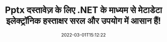 ---
############################# Static ############################
layout: "auto-gen-signature"
date: 2022-03-01T15:12:22
draft: false
operation: Sign
signaturetype: Metadata
fileformat: Pptx
productName: .NET
lang: hi
productCode: net
otherformats: pdf doc docx docm dot dotm dotx odt ott rtf xls xlsx xlsm xlsb csv ods ots xltx xltm ppt pptx pps ppsx odp otp potx potm pptm ppsm png jpg bmp gif tiff svg webp wmf
breadcrumb: Put Metadata signature on Pptx for C#

############################# Head ############################
head_title: "C# के माध्यम से Pptx दस्तावेज़ों में मेटाडेटा इलेक्ट्रॉनिक हस्ताक्षर संलग्न करें"
head_description: "C# कोड की दो पंक्तियों का उपयोग करके अपने Pptx दस्तावेज़ों के अंदर छिपे हुए इलेक्ट्रॉनिक हस्ताक्षर के रूप में मेटाडेटा का उपयोग करें। मेटाडेटा जानकारी के साथ अपने व्यावसायिक दस्तावेज़ों और फ़ाइलों पर ई-हस्ताक्षर करने के लिए GroupDocs दस्तावेज़ हस्ताक्षर API का उपयोग करें।"

############################# Header ############################
title: "Pptx दस्तावेज़ के लिए .NET के माध्यम से मेटाडेटा इलेक्ट्रॉनिक हस्ताक्षर सरल और उपयोग में आसान हैं!"
description: "छिपे हुए मेटाडेटा प्रविष्टियों के साथ अपने Pptx दस्तावेज़ों और अनुबंधों पर ई-हस्ताक्षर करें। PDF, MS Word दस्तावेज़, MS Excel कार्यपुस्तिकाएँ, MS PowerPoint प्रस्तुतियाँ और बिना किसी समस्या और अतिरिक्त कोडिंग के विभिन्न छवि प्रारूपों के लिए मेटाडेटा उत्पन्न करें।"
bg_image: "https://cms.admin.containerize.com/templates/aspose/App_Themes/V3/images/bg/header1.png"
bg_overlay: false
button:
    enable: true

############################# SubMenu ############################
submenu:
    enable: true

    left:
        img_alt: "GroupDocs.Signature for .NET"
        image: "https://cms.admin.containerize.com/templates/groupdocs/images/product-logos/90x90-noborder/groupdocs-signature-net.png"
        product: "GroupDocs.Signature"
        platform: ".NET"



############################# About ############################
about:
    enable: true
    title: "GroupDocs.Signature for .NET मेटाडेटा हस्ताक्षर API के बारे में"
    content: |
        [GroupDocs.Signature for .NET](https://products.groupdocs.com/signature/net/) डिजिटल दस्तावेज़ ई-हस्ताक्षर के लिए एक लोकप्रिय एपीआई है। पाठ, चित्र, डिजिटल प्रमाणपत्र, बारकोड, क्यूआर-कोड, टिकट या मेटाडेटा जैसे हस्ताक्षर उपलब्ध हैं। हस्ताक्षर PDF, MS Word दस्तावेज़, MS Excel कार्यपुस्तिकाएँ, MS PowerPoint प्रस्तुतियाँ, Adobe Photoshop फ़ाइलें और विभिन्न छवि प्रारूपों पर रखे जा सकते हैं। ग्राहक अपने दस्तावेज़ पर हस्ताक्षर कर सकते हैं और उन दस्तावेज़ों पर रखे गए ई-हस्ताक्षरों को अपडेट, खोज, सत्यापित, हटा या पूर्वावलोकन कर सकते हैं। इसके अलावा, हस्ताक्षर अनुकूलन के लिए बहुत सारी क्षमताएं प्रदान की जाती हैं।
    

############################# Steps ############################
steps:
    enable: true
    title_left: "C# में Metadata के साथ Pptx पर हस्ताक्षर करने के चरण"
    content_left: |
        [GroupDocs.Signature for .NET](https://products.groupdocs.com/signature/net/) जल्दी और आसानी से Metadata हस्ताक्षर के साथ Pptx दस्तावेज़ों पर हस्ताक्षर करने की क्षमता प्रदान करता है।
        
        * सिग्नेचर क्लास का एक इंस्टेंस बनाएं जो {{फाइलफॉर्मेट}} फाइल को पाथ या मेमोरी स्ट्रीम के रूप में साइन करने वाली फाइल प्रदान करता है
        * साइनऑप्शन क्लास को इंस्टेंट करें और सभी मांगे गए डेटा को सेट करें।
        * Signature.Sign() मेथड पासिंग आउटपुट Pptx फाइल या मेमोरी स्ट्रीम को आमंत्रित करें

    title_right: " सिस्टम आवश्यकताएं"
    content_right: |
        GroupDocs.Signature for .NET सभी प्रमुख प्लेटफॉर्म और ऑपरेटिंग सिस्टम पर समर्थित हैं। नीचे दिए गए कोड को निष्पादित करने से पहले, कृपया सुनिश्चित करें कि आपके सिस्टम पर निम्नलिखित पूर्वापेक्षाएँ स्थापित हैं।

        * ऑपरेटिंग सिस्टम: माइक्रोसॉफ्ट विंडोज, लिनक्स, मैकओएस
        * विकास परिवेश: Microsoft Visual Studio, Xamarin, MonoDevelop
        * Frameworks: .NET Framework, .NET Standard, .NET Core, Mono
        * [Nuget](https://www.nuget.org/packages/groupdocs.signature) से नवीनतम GroupDocs.Signature for .NET प्राप्त करें
         
    code: |
        ```csharp    
        
        // Set up input Pptx file
        string filePath = "input.pptx";
        // Set up output file
        string outputFilePath = "output.pptx";

        // Instantiate Signature for input file
        using (var signature = new GroupDocs.Signature.Signature(filePath))
        {
                // instantiate metadata signing options
                var options = new MetadataSignOptions();

                // setup Author property
                PresentationMetadataSignature mdSign_Author = new PresentationMetadataSignature("Author", "Mr.Scherlock Holmes");// String value
                options.Signatures.Add(mdSign_Author);
                // setup document data
                PresentationMetadataSignature mdSign_DocData = new PresentationMetadataSignature("CreatedOn", DateTime.Now);// Datetime value
                options.Signatures.Add(mdSign_DocData);
                // setup document id
                PresentationMetadataSignature mdSign_DocId = new PresentationMetadataSignature("DocumentId", 123456);// Integer value
                options.Signatures.Add(mdSign_DocId);
                
                // sign Pptx document
                SignResult result = signature.Sign(outputFilePath, options);
        }

        ```

############################# Demos ############################
demos:
    enable: true
    title: "Metadata लाइव डेमो के साथ Pptx दस्तावेज़ों पर हस्ताक्षर करना"
    content: |
       [GroupDocs.Signature App](https://products.groupdocs.app/signature/family) वेबसाइट पर जाकर अभी विभिन्न हस्ताक्षरों के साथ Pptx फ़ाइल पर हस्ताक्षर करें। मुफ्त ऑनलाइन डेमो आपका इंतजार कर रहा है।          

############################# More Formats ############################
more_formats:
    enable: true
    title: "C# के लिए अन्य समर्थित Metadata हस्ताक्षर"
    content: |
        "आप अन्य हस्ताक्षर प्रकारों के साथ Pptx पर भी हस्ताक्षर कर सकते हैं। कृपया नीचे दी गई सूची देखें।"
    format: 
       
       
back_to_top:
    enable: true
---